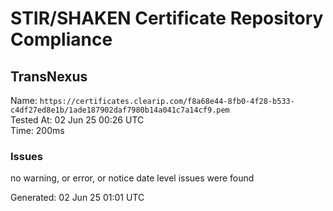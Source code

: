 # STIR/SHAKEN Certificate Repository Compliance

## TransNexus

Name: `https://certificates.clearip.com/f8a68e44-8fb0-4f28-b533-c4df27ed8e1b/1ade187902daf7980b14a041c7a14cf9.pem`\
Tested At: 02 Jun 25 00:26 UTC\
Time: 200ms

### Issues

no warning, or error, or notice date level issues were found

Generated: 02 Jun 25 01:01 UTC